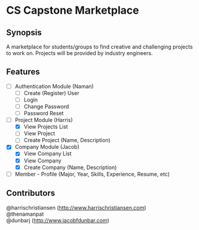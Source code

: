# CS Capstone Marketplace

## Synopsis

A marketplace for students/groups to find creative and challenging projects to work on. Projects will be provided by industry engineers.  

## Features

- [ ] Authentication Module (Naman)
	- [ ] Create (Register) User
	- [ ] Login
	- [ ] Change Password
	- [ ] Password Reset
- [ ] Project Module (Harris)
	- [X] View Projects List
	- [ ] View Project
	- [ ] Create Project (Name, Description)
- [X] Company Module (Jacob)
	- [X] View Company List
	- [X] View Company
	- [X] Create Company (Name, Description)
- [ ] Member - Profile (Major, Year, Skills, Experience, Resume, etc)

## Contributors

@harrischristiansen (http://www.harrischristiansen.com)  
@thenamanpat  
@dunbarj (http://www.jacobfdunbar.com)